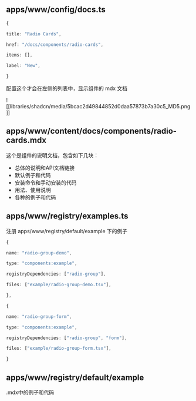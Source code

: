 ## apps/www/config/docs.ts

```ts
{

title: "Radio Cards",

href: "/docs/components/radio-cards",

items: [],

label: "New",

}
```

配置这个才会在左侧的列表中，显示组件的 mdx 文档

![[libraries/shadcn/media/5bcac2d49844852d0daa57873b7a30c5_MD5.png]]

## apps/www/content/docs/components/radio-cards.mdx

这个是组件的说明文档，包含如下几块：
- 总体的说明和API文档链接
- 默认例子和代码
- 安装命令和手动安装的代码
- 用法、使用说明
- 各种的例子和代码

## apps/www/registry/examples.ts

注册 apps/www/registry/default/example 下的例子

```ts
{

name: "radio-group-demo",

type: "components:example",

registryDependencies: ["radio-group"],

files: ["example/radio-group-demo.tsx"],

},

{

name: "radio-group-form",

type: "components:example",

registryDependencies: ["radio-group", "form"],

files: ["example/radio-group-form.tsx"],

}
```

## apps/www/registry/default/example
.mdx中的例子和代码